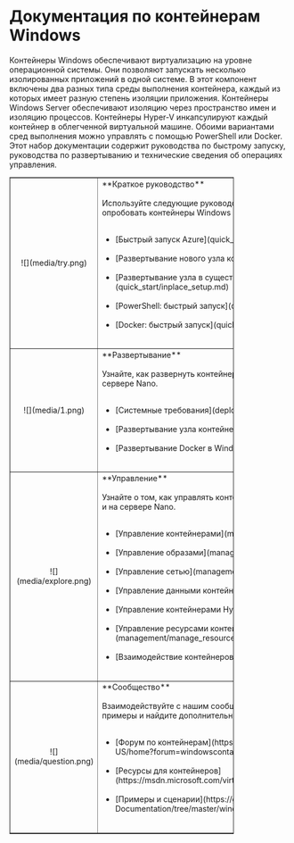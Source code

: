 # Документация по контейнерам Windows

Контейнеры Windows обеспечивают виртуализацию на уровне операционной системы. Они позволяют запускать несколько изолированных приложений в одной системе. В этот компонент включены два разных типа среды выполнения контейнера, каждый из которых имеет разную степень изоляции приложения. Контейнеры Windows Server обеспечивают изоляцию через пространство имен и изоляцию процессов. Контейнеры Hyper-V инкапсулируют каждый контейнер в облегченной виртуальной машине. Обоими вариантами сред выполнения можно управлять с помощью PowerShell или Docker. Этот набор документации содержит руководства по быстрому запуску, руководства по развертыванию и технические сведения об операциях управления.

<table border="1" style="background-color:FFFFCC;border-collapse:collapse;border:1px solid FFCC00;color:000000;width:80%" cellpadding="25" cellspacing="5">
<tr>
<td><center>![](media/try.png)</center></td>
<td>**Краткое руководство**<br /><br />
Используйте следующие руководства по быстрому запуску, чтобы опробовать контейнеры Windows Server и Hyper-V.<br /><br />
<ul>
<li>[Быстрый запуск Azure](quick_start/azure_setup.md)<br /><br /></li>
<li>[Развертывание нового узла контейнера](quick_start/container_setup.md)<br /><br /></li>
<li>[Развертывание узла в существующей системе](quick_start/inplace_setup.md)<br /><br /></li>
<li>[PowerShell: быстрый запуск](quick_start/manage_powershell.md)<br /><br /></li>
<li>[Docker: быстрый запуск](quick_start/manage_docker.md)<br /><br /></li>
</ul>
</td>
</tr>
<tr>
<td><center>![](media/1.png)</center></td>
<td>**Развертывание**<br /><br />
Узнайте, как развернуть контейнеры Windows на Windows Server 2016 и на сервере Nano.<br /><br />
<ul>
<li>[Системные требования](deployment/system_requirements.md)<br /><br /></li>
<li>[Развертывание узла контейнера](deployment/deployment.md)<br /><br /></li>
<li>[Развертывание Docker в Windows](deployment/docker_windows.md)<br /><br /></li>
</ul>
</td>
</tr>
<tr>
<td><center>![](media/explore.png)</center></td>
<td>**Управление**<br /><br />
Узнайте о том, как управлять контейнером Windows в Windows Server 2016 и на сервере Nano.<br /><br />
<ul>
<li>[Управление контейнерами](management/manage_containers.md)<br /><br /></li>
<li>[Управление образами](management/manage_images.md)<br /><br /></li>
<li>[Управление сетью](management/container_networking.md)<br /><br /></li>
<li>[Управление данными контейнера](management/manage_data.md)<br /><br /></li>
<li>[Управление контейнерами Hyper-V](management/hyperv_container.md)<br /><br /></li>
<li>[Управление ресурсами контейнера](management/manage_resources.md)<br /><br /></li>
<li>[Взаимодействие контейнеров](management/hcs_powershell.md)<br /><br /></li>
</ul>
</td>
</tr>
<tr>
<td><center>![](media/question.png)</center></td>
<td>**Сообщество**<br /><br />
Взаимодействуйте с нашим сообществом, попробуйте использовать примеры и найдите дополнительные ресурсы.<br /><br />
<ul>
<li>[Форум по контейнерам](https://social.msdn.microsoft.com/Forums/en-US/home?forum=windowscontainers)<br /><br /></li>
<li>[Ресурсы для контейнеров](https://msdn.microsoft.com/virtualization/community/community_overview)<br /><br /></li>
<li>[Примеры и сценарии](https://github.com/Microsoft/Virtualization-Documentation/tree/master/windows-server-container-samples)<br /><br /></li>
</ul>
</td>
</tr>
</table>




